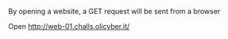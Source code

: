 By opening a website, a GET request will be sent from a browser

Open http://web-01.challs.olicyber.it/
